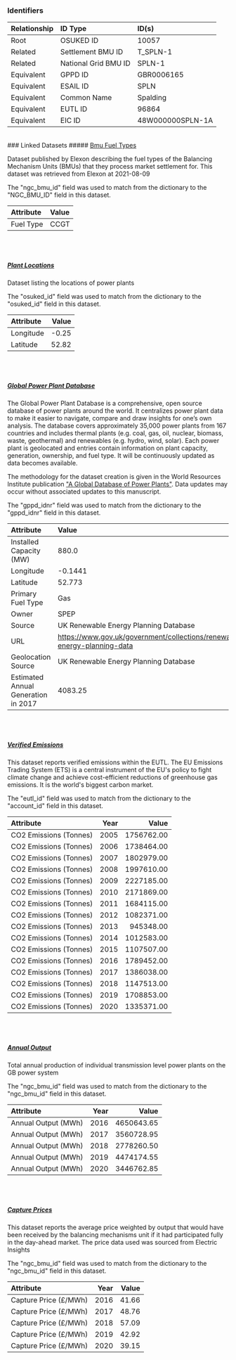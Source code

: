 ### Identifiers

| Relationship   | ID Type              | ID(s)            |
|:---------------|:---------------------|:-----------------|
| Root           | OSUKED ID            | 10057            |
| Related        | Settlement BMU ID    | T_SPLN-1         |
| Related        | National Grid BMU ID | SPLN-1           |
| Equivalent     | GPPD ID              | GBR0006165       |
| Equivalent     | ESAIL ID             | SPLN             |
| Equivalent     | Common Name          | Spalding         |
| Equivalent     | EUTL ID              | 96864            |
| Equivalent     | EIC ID               | 48W000000SPLN-1A |

<br>
### Linked Datasets
##### <a href="https://raw.githubusercontent.com/OSUKED/Dictionary-Datasets/main/datasets/bmu-fuel-types/datapackage.json">Bmu Fuel Types</a>

Dataset published by Elexon describing the fuel types of the Balancing Mechanism Units (BMUs) that they process market settlement for. This dataset was retrieved from Elexon at 2021-08-09

The "ngc_bmu_id" field was used to match from the dictionary to the "NGC_BMU_ID" field in this dataset.

| Attribute   | Value   |
|:------------|:--------|
| Fuel Type   | CCGT    |

<br><br>
##### <a href="https://raw.githubusercontent.com/OSUKED/Dictionary-Datasets/main/datasets/plant-locations/datapackage.json">Plant Locations</a>

Dataset listing the locations of power plants

The "osuked_id" field was used to match from the dictionary to the "osuked_id" field in this dataset.

| Attribute   |   Value |
|:------------|--------:|
| Longitude   |   -0.25 |
| Latitude    |   52.82 |

<br><br>
##### <a href="https://raw.githubusercontent.com/OSUKED/Dictionary-Datasets/main/datasets/global-power-plant-database/datapackage.json">Global Power Plant Database</a>

The Global Power Plant Database is a comprehensive, open source database of power plants around the world. It centralizes power plant data to make it easier to navigate, compare and draw insights for one’s own analysis. The database covers approximately 35,000 power plants from 167 countries and includes thermal plants (e.g. coal, gas, oil, nuclear, biomass, waste, geothermal) and renewables (e.g. hydro, wind, solar). Each power plant is geolocated and entries contain information on plant capacity, generation, ownership, and fuel type. It will be continuously updated as data becomes available. 

The methodology for the dataset creation is given in the World Resources Institute publication ["A Global Database of Power Plants"](https://www.wri.org/research/global-database-power-plants). Data updates may occur without associated updates to this manuscript.

The "gppd_idnr" field was used to match from the dictionary to the "gppd_idnr" field in this dataset.

| Attribute                           | Value                                                                    |
|:------------------------------------|:-------------------------------------------------------------------------|
| Installed Capacity (MW)             | 880.0                                                                    |
| Longitude                           | -0.1441                                                                  |
| Latitude                            | 52.773                                                                   |
| Primary Fuel Type                   | Gas                                                                      |
| Owner                               | SPEP                                                                     |
| Source                              | UK Renewable Energy Planning Database                                    |
| URL                                 | https://www.gov.uk/government/collections/renewable-energy-planning-data |
| Geolocation Source                  | UK Renewable Energy Planning Database                                    |
| Estimated Annual Generation in 2017 | 4083.25                                                                  |

<br><br>
##### <a href="https://raw.githubusercontent.com/OSUKED/Dictionary-Datasets/main/datasets/verified-emissions/datapackage.json">Verified Emissions</a>

This dataset reports verified emissions within the EUTL. The EU Emissions Trading System (ETS) is a central instrument of the EU's policy to fight climate change and achieve cost-efficient reductions of greenhouse gas emissions. It is the world's biggest carbon market.

The "eutl_id" field was used to match from the dictionary to the "account_id" field in this dataset.

| Attribute              |   Year |      Value |
|:-----------------------|-------:|-----------:|
| CO2 Emissions (Tonnes) |   2005 | 1756762.00 |
| CO2 Emissions (Tonnes) |   2006 | 1738464.00 |
| CO2 Emissions (Tonnes) |   2007 | 1802979.00 |
| CO2 Emissions (Tonnes) |   2008 | 1997610.00 |
| CO2 Emissions (Tonnes) |   2009 | 2227185.00 |
| CO2 Emissions (Tonnes) |   2010 | 2171869.00 |
| CO2 Emissions (Tonnes) |   2011 | 1684115.00 |
| CO2 Emissions (Tonnes) |   2012 | 1082371.00 |
| CO2 Emissions (Tonnes) |   2013 |  945348.00 |
| CO2 Emissions (Tonnes) |   2014 | 1012583.00 |
| CO2 Emissions (Tonnes) |   2015 | 1107507.00 |
| CO2 Emissions (Tonnes) |   2016 | 1789452.00 |
| CO2 Emissions (Tonnes) |   2017 | 1386038.00 |
| CO2 Emissions (Tonnes) |   2018 | 1147513.00 |
| CO2 Emissions (Tonnes) |   2019 | 1708853.00 |
| CO2 Emissions (Tonnes) |   2020 | 1335371.00 |

<br><br>
##### <a href="https://raw.githubusercontent.com/OSUKED/Dictionary-Datasets/main/datasets/annual-output/datapackage.json">Annual Output</a>

Total annual production of individual transmission level power plants on the GB power system

The "ngc_bmu_id" field was used to match from the dictionary to the "ngc_bmu_id" field in this dataset.

| Attribute           |   Year |      Value |
|:--------------------|-------:|-----------:|
| Annual Output (MWh) |   2016 | 4650643.65 |
| Annual Output (MWh) |   2017 | 3560728.95 |
| Annual Output (MWh) |   2018 | 2778260.50 |
| Annual Output (MWh) |   2019 | 4474174.55 |
| Annual Output (MWh) |   2020 | 3446762.85 |

<br><br>
##### <a href="https://raw.githubusercontent.com/OSUKED/Dictionary-Datasets/main/datasets/capture-prices/datapackage.json">Capture Prices</a>

This dataset reports the average price weighted by output that would have been received by the balancing mechanisms unit if it had participated fully in the day-ahead market. The price data used was sourced from Electric Insights

The "ngc_bmu_id" field was used to match from the dictionary to the "ngc_bmu_id" field in this dataset.

| Attribute             |   Year |   Value |
|:----------------------|-------:|--------:|
| Capture Price (£/MWh) |   2016 |   41.66 |
| Capture Price (£/MWh) |   2017 |   48.76 |
| Capture Price (£/MWh) |   2018 |   57.09 |
| Capture Price (£/MWh) |   2019 |   42.92 |
| Capture Price (£/MWh) |   2020 |   39.15 |
